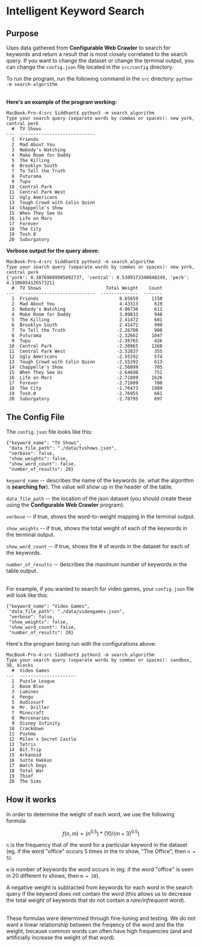 # Intelligent Keyword Search
## Purpose
Uses data gathered from **Configurable Web Crawler** to search for keywords and return a result that is most closely correlated to the search query. If you want to change the dataset or change the terminal output, you can change the ```config.json``` file located in the ```src/config``` directory.

To run the program, run the following command in the ```src``` directory: ```python -m search-algorithm```
<br><br>

**Here's an example of the program working:**
```
MacBook-Pro-4:src Siddhant$ python3 -m search_algorithm
Type your search query (separate words by commas or spaces): new york, central perk
  #  TV Shows
---  ----------------------------
  1  Friends
  2  Mad About You
  3  Nobody's Watching
  4  Make Room for Daddy
  5  The Killing
  6  Brooklyn South
  7  To Tell the Truth
  8  Futurama
  9  Tupu
 10  Central Park
 11  Central Park West
 12  Ugly Americans
 13  Tough Crowd with Colin Quinn
 14  Chappelle's Show
 15  When They See Us
 16  Life on Mars
 17  Forever
 18  The City
 19  Tosh.0
 20  Suburgatory
```

**Verbose output for the query above:**
```
MacBook-Pro-4:src Siddhant$ python3 -m search_algorithm
Type your search query (separate words by commas or spaces): new york, central perk
{'york': 0.38769689985092737, 'central': 0.5309173340848249, 'perk': 4.138605412657321}
  #  TV Shows                        Total Weight    Count
---  ----------------------------  --------------  -------
  1  Friends                              9.65659     1150
  2  Mad About You                        4.43313      619
  3  Nobody's Watching                    4.06736      611
  4  Make Room for Daddy                  3.09833      948
  5  The Killing                          2.41472      681
  6  Brooklyn South                       2.41472      999
  7  To Tell the Truth                   -2.26708      908
  8  Futurama                            -2.32662     1047
  9  Tupu                                -2.38765      426
 10  Central Park                        -2.38965     1268
 11  Central Park West                   -2.52837      355
 12  Ugly Americans                      -2.55292      574
 13  Tough Crowd with Colin Quinn        -2.55292      613
 14  Chappelle's Show                    -2.56099      705
 15  When They See Us                    -2.64698      751
 16  Life on Mars                        -2.71809     1626
 17  Forever                             -2.71809      700
 18  The City                            -2.76473     1989
 19  Tosh.0                              -2.76955      661
 20  Suburgatory                         -2.78795      697

```

## The Config File

The ```config.json``` file looks like this:
```
{"keyword_name": "TV Shows",
 "data_file_path": "./data/tvshows.json", 
 "verbose": false, 
 "show_weights": false, 
 "show_word_count": false,
 "number_of_results": 20}
```

```keyword_name``` -- describes the name of the keywords (ie. what the algorithm is **searching for**). The value will show up in the header of the table.

```data_file_path``` -- the location of the json dataset (you should create these using the **Configurable Web Crawler** program).

```verbose``` -- if true, shows the word-to-weight mapping in the terminal output.

```show_weights``` -- if true, shows the total weight of each of the keywords in the terminal output.

```show_word_count``` -- if true, shows the # of words in the dataset for each of the keywords.

```number_of_results``` -- describes the maximum number of keywords in the table output.
<br><br>

For example, if you wanted to search for video games, your ```config.json``` file will look like this:
```
{"keyword_name": "Video Games",
 "data_file_path": "./data/videogames.json", 
 "verbose": false, 
 "show_weights": false, 
 "show_word_count": false,
 "number_of_results": 20}
```

Here's the program being run with the configurations above:
```
MacBook-Pro-4:src Siddhant$ python3 -m search_algorithm
Type your search query (separate words by commas or spaces): sandbox, 3D, blocks  
  #  Video Games
---  ---------------------
  1  Puzzle League
  2  Boom Blox
  3  Lumines
  4  Pengo
  5  Audiosurf
  6  Mr. Driller
  7  Minecraft
  8  Mercenaries
  9  Disney Infinity
 10  Crackdown
 11  Pushmo
 12  Milon's Secret Castle
 13  Tetris
 14  Bit.Trip
 15  Arkanoid
 16  Sutte Hakkun
 17  Watch Dogs
 18  Total War
 19  Thief
 20  The Sims
```

## How it works

In order to determine the weight of each word, we use the following formula: 
```math
f(n, m) = (n^{0.5}) * (10 / (m + 3)^{0.5})
```

```n``` is the frequency that of the word for a particular keyword in the dataset (eg. if the word "office" occurs 5 times in the tv show, "The Office", then ```n = 5```).

```m``` is number of keywords the word occurs in (eg. if the word "office" is seen in 20 different tv shows, then ```m = 20```).

A negative weight is subtracted from keywords for each word in the search query if the keyword does not contain the word (this allows us to decrease the total weight of keywords that do not contain a *rare/infrequent* word).
<br><br>

These formulas were determined through fine-tuning and testing. We do not want a linear relationship between the freqency of the word and the the weight, because common words can often have high frequencies (and and artificially increase the weight of that word).